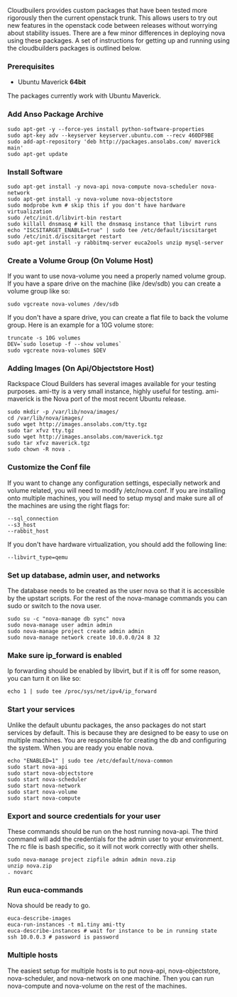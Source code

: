 Cloudbuilers provides custom packages that have been tested more rigorously then the current openstack trunk.  This allows users to try out new features in the openstack code between releases without worrying about stability issues.  There are a few minor differences in deploying nova using these packages.  A set of instructions for getting up and running using the cloudbuilders packages is outlined below.


### Prerequisites

* Ubuntu Maverick __64bit__

The packages currently work with Ubuntu Maverick.

### Add Anso Package Archive

    sudo apt-get -y --force-yes install python-software-properties
    sudo apt-key adv --keyserver keyserver.ubuntu.com --recv 460DF9BE
    sudo add-apt-repository 'deb http://packages.ansolabs.com/ maverick main'
    sudo apt-get update

### Install Software

    sudo apt-get install -y nova-api nova-compute nova-scheduler nova-network
    sudo apt-get install -y nova-volume nova-objectstore
    sudo modprobe kvm # skip this if you don't have hardware virtualization
    sudo /etc/init.d/libvirt-bin restart
    sudo killall dnsmasq # kill the dnsmasq instance that libvirt runs
    echo "ISCSITARGET_ENABLE=true" | sudo tee /etc/default/iscsitarget
    sudo /etc/init.d/iscsitarget restart
    sudo apt-get install -y rabbitmq-server euca2ools unzip mysql-server

### Create a Volume Group (On Volume Host)

If you want to use nova-volume you need a properly named volume group.  If you have a spare drive on the machine (like /dev/sdb) you can create a volume group like so:

    sudo vgcreate nova-volumes /dev/sdb

If you don't have a spare drive, you can create a flat file to back the volume group. Here is an example for a 10G volume store:

    truncate -s 10G volumes
    DEV=`sudo losetup -f --show volumes`
    sudo vgcreate nova-volumes $DEV


### Adding Images (On Api/Objectstore Host)

Rackspace Cloud Builders has several images available for your testing purposes.  ami-tty is a very small instance, highly useful for testing.  ami-maverick is the Nova port of the most recent Ubuntu release.

    sudo mkdir -p /var/lib/nova/images/
    cd /var/lib/nova/images/
    sudo wget http://images.ansolabs.com/tty.tgz
    sudo tar xfvz tty.tgz
    sudo wget http://images.ansolabs.com/maverick.tgz
    sudo tar xfvz maverick.tgz
    sudo chown -R nova .

### Customize the Conf file

If you want to change any configuration settings, especially network and volume related, you will need to modify /etc/nova.conf. If you are installing onto multiple machines, you will need to setup mysql and make sure all of the machines are using the right flags for:

    --sql_connection
    --s3_host
    --rabbit_host

If you don't have hardware virtualization, you should add the following line:

    --libvirt_type=qemu

### Set up database, admin user, and networks

The database needs to be created as the user nova so that it is accessible by the upstart scripts.  For the rest of the nova-manage commands you can sudo or switch to the nova user.

    sudo su -c "nova-manage db sync" nova
    sudo nova-manage user admin admin
    sudo nova-manage project create admin admin
    sudo nova-manage network create 10.0.0.0/24 8 32

### Make sure ip_forward is enabled

Ip forwarding should be enabled by libvirt, but if it is off for some reason, you can turn it on like so:

    echo 1 | sudo tee /proc/sys/net/ipv4/ip_forward

### Start your services

Unlike the default ubuntu packages, the anso packages do not start services by default.  This is because they are designed to be easy to use on multiple machines. You are responsible for creating the db and configuring the system.  When you are ready you enable nova.

    echo "ENABLED=1" | sudo tee /etc/default/nova-common
    sudo start nova-api
    sudo start nova-objectstore
    sudo start nova-scheduler
    sudo start nova-network
    sudo start nova-volume
    sudo start nova-compute

### Export and source credentials for your user

These commands should be run on the host running nova-api. The third command will add the credentials for the admin user to your environment.  The rc file is bash specific, so it will not work correctly with other shells.

    sudo nova-manage project zipfile admin admin nova.zip
    unzip nova.zip
    . novarc

### Run euca-commands

Nova should be ready to go.

    euca-describe-images
    euca-run-instances -t m1.tiny ami-tty
    euca-describe-instances # wait for instance to be in running state
    ssh 10.0.0.3 # password is password

### Multiple hosts

The easiest setup for multiple hosts is to put nova-api, nova-objectstore, nova-scheduler, and nova-network on one machine.  Then you can run nova-compute and nova-volume on the rest of the machines.
